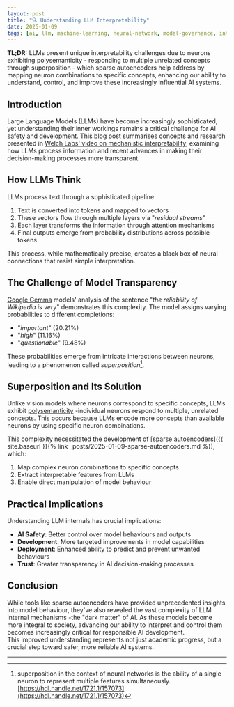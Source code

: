 ```yaml
---
layout: post
title: "🔍 Understanding LLM Interpretability"
date: 2025-01-09
tags: [ai, llm, machine-learning, neural-network, model-governance, interpretability]
---
```


**TL;DR:** LLMs present unique interpretability challenges due to neurons exhibiting polysemanticity - responding to multiple unrelated concepts through superposition - which sparse autoencoders help address by mapping neuron combinations to specific concepts, enhancing our ability to understand, control, and improve these increasingly influential AI systems. 
<!--more-->

## Introduction
Large Language Models (LLMs) have become increasingly sophisticated, yet understanding their inner workings remains a critical challenge for AI safety and development. This blog post summarises concepts and research presented in [Welch Labs' video on mechanistic interpretability](https://www.youtube.com/watch?v=UGO_Ehywuxc), examining how LLMs process information and recent advances in making their decision-making processes more transparent.  

## How LLMs Think
LLMs process text through a sophisticated pipeline:
1. Text is converted into tokens and mapped to vectors
2. These vectors flow through multiple layers via "_residual streams_"
3. Each layer transforms the information through attention mechanisms
4. Final outputs emerge from probability distributions across possible tokens

This process, while mathematically precise, creates a black box of neural connections that resist simple interpretation.

## The Challenge of Model Transparency
[Google Gemma](https://ai.google.dev/gemma) models' analysis of the sentence "_the reliability of Wikipedia is very_" demonstrates this complexity. The model assigns varying probabilities to different completions:
- "_important_" (20.21%)
- "_high_" (11.16%)
- "_questionable_" (9.48%)

These probabilities emerge from intricate interactions between neurons, leading to a phenomenon called _superposition_[^1].

## Superposition and Its Solution
Unlike vision models where neurons correspond to specific concepts, LLMs exhibit [polysemanticity](https://arxiv.org/abs/2210.01892) -individual neurons respond to multiple, unrelated concepts. This occurs because LLMs encode more concepts than available neurons by using specific neuron combinations.

This complexity necessitated the development of [sparse autoencoders]({{ site.baseurl }}{% link _posts/2025-01-09-sparse-autoencoders.md %}), which:
1. Map complex neuron combinations to specific concepts
2. Extract interpretable features from LLMs
3. Enable direct manipulation of model behaviour

## Practical Implications
Understanding LLM internals has crucial implications:
- **AI Safety**: Better control over model behaviours and outputs
- **Development**: More targeted improvements in model capabilities
- **Deployment**: Enhanced ability to predict and prevent unwanted behaviours
- **Trust**: Greater transparency in AI decision-making processes

## Conclusion
While tools like sparse autoencoders have provided unprecedented insights into model behaviour, they've also revealed the vast complexity of LLM internal mechanisms -the "dark matter" of AI. As these models become more integral to society, advancing our ability to interpret and control them becomes increasingly critical for responsible AI development.  
This improved understanding represents not just academic progress, but a crucial step toward safer, more reliable AI systems.

---
[^1]: superposition in the context of neural networks is the ability of a single neuron to represent multiple features simultaneously.  [https://hdl.handle.net/1721.1/157073](https://hdl.handle.net/1721.1/157073)
